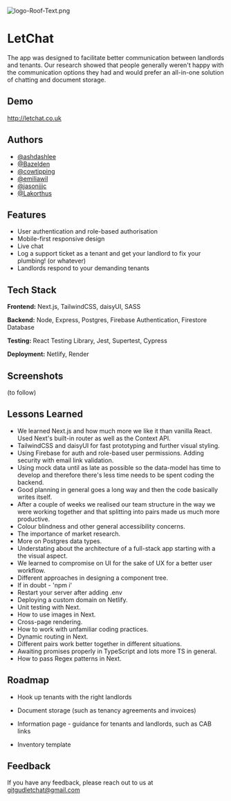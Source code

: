 ![logo-Roof-Text.png](https://i.postimg.cc/L8HbkTbx/logo-Roof-Text.png)


# LetChat

The app was designed to facilitate better communication between landlords and tenants. Our research showed that people generally weren't happy with the communication options they had and would prefer an all-in-one solution of chatting and document storage.  
## Demo

http://letchat.co.uk


## Authors

- [@ashdashlee](https://github.com/ashdashlee)
- [@Bazelden](https://github.com/Bazelden)
- [@cowtipping](https://github.com/cowtipping)
- [@emiliawil](https://github.com/emiliawil)
- [@jasonjjjc](https://github.com/jasonjjjc)
- [@Lakorthus](https://github.com/Lakorthus)
## Features

- User authentication and role-based authorisation
- Mobile-first responsive design
- Live chat
- Log a support ticket as a tenant and get your landlord to fix your plumbing! (or whatever)
- Landlords respond to your demanding tenants
## Tech Stack

**Frontend:** Next.js, TailwindCSS, daisyUI, SASS

**Backend:** Node, Express, Postgres, Firebase Authentication, Firestore Database

**Testing:** React Testing Library, Jest, Supertest, Cypress

**Deployment:** Netlify, Render


## Screenshots

(to follow)

## Lessons Learned

- We learned Next.js and how much more we like it than vanilla React. Used Next's built-in router as well as the Context API.
- TailwindCSS and daisyUI for fast prototyping and further visual styling.
- Using Firebase for auth and role-based user permissions. Adding security with email link validation.
- Using mock data until as late as possible so the data-model has time to develop and therefore there's less time needs to be spent coding the backend.
- Good planning in general goes a long way and then the code basically writes itself.
- After a couple of weeks we realised our team structure in the way we were working together and that splitting into pairs made us much more productive.
- Colour blindness and other general accessibility concerns.
- The importance of market research.
- More on Postgres data types.
- Understating about the architecture of a full-stack app starting with a the visual aspect.
- We learned to compromise on UI for the sake of UX for a better user workflow.
- Different approaches in designing a component tree.
- If in doubt - 'npm i'
- Restart your server after adding .env
- Deploying a custom domain on Netlify.
- Unit testing with Next.
- How to use images in Next.
- Cross-page rendering.
- How to work with unfamiliar coding practices.
- Dynamic routing in Next.
- Different pairs work better together in different situations.
- Awaiting promises properly in TypeScript and lots more TS in general.
- How to pass Regex patterns in Next.

## Roadmap

- Hook up tenants with the right landlords

- Document storage (such as tenancy agreements and invoices)

- Information page - guidance for tenants and landlords, such as CAB links

- Inventory template
## Feedback

If you have any feedback, please reach out to us at gitgudletchat@gmail.com